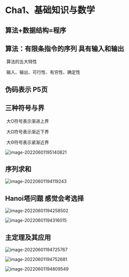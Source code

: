 # Cha1、基础知识与数学

## 算法+数据结构=程序

## 算法：有限条指令的序列 具有输入和输出

​	算法的五大特性

​	输入、输出、可行性、有穷性、确定性

## 伪码表示 P5页

## 三种符号与界

​	大O符号表示渐进上界

​	大Ω符号表示渐近下界

​	大Θ符号表示紧渐近界

![image-20220601195140821](https://happygoing.oss-cn-beijing.aliyuncs.com/img/image-20220601195140821.png)

## 序列求和

![image-20220601194119243](https://happygoing.oss-cn-beijing.aliyuncs.com/img/image-20220601194119243.png)

## Hanoi塔问题 感觉会考选择

![image-20220601194258502](https://happygoing.oss-cn-beijing.aliyuncs.com/img/image-20220601194258502.png)

![image-20220601194316015](https://happygoing.oss-cn-beijing.aliyuncs.com/img/image-20220601194316015.png)

## 主定理及其应用

![image-20220601194725767](https://happygoing.oss-cn-beijing.aliyuncs.com/img/image-20220601194725767.png)

![image-20220601194752681](https://happygoing.oss-cn-beijing.aliyuncs.com/img/image-20220601194752681.png)

![image-20220601194809549](https://happygoing.oss-cn-beijing.aliyuncs.com/img/image-20220601194809549.png)

